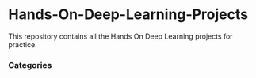 # Hands-On-Deep-Learning-Projects
This repository contains all the Hands On Deep Learning projects for practice.
### Categories
